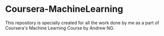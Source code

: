 # Coursera-MachineLearning
This repository is specially created for all the work done by me as a part of Coursera's Machine Learning Course by Andrew NG.
